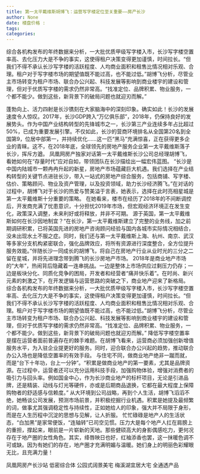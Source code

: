 ```yaml
---
title: 第一太平戴维斯胡博飞：运营写字楼定位至关重要——房产长沙
author: None
date: 楼盘价格 : 
tags: 
categories: 
---
```

综合各机构发布的年终数据来分析，一大批优质甲级写字楼入市，长沙写字楼空置率高、去化压力大是不争的事实，这使得租户决策变得更加谨慎，时间拉长。“但我们不得不承认长沙写字楼的活跃程度、人均商业面积和租售比情况相对乐观、合理。租户对于写字楼市场的期望值既不能过高，也不能过低。”胡博飞分析，尽管业主市场转变为租户市场、联合办公兴起、科技发展等影响到商业楼宇的建设和管理，但对于优质写字楼的需求仍然非常高。“找准定位、品牌积累、物业服务，一个都不能少。做到这些，新背景下的破局问题也就迎刃而解。”
<!-- more -->
蓬勃向上、活力四射是长沙镌刻在大家脑海中的深刻印象。确实如此！长沙的发展速度令人惊叹。2017年，长沙GDP跨入“万亿俱乐部”，2018年，仍保持良好的发展势头。作为中国产业结构转型的先锋城市之一，长沙第三产业连续多年占比超过50%，已成为重要发展引擎。不仅如此，长沙的营商环境排名从全国第20名到全国第9，位居中部第一，并持续优化……这一匹“黑马”充满惊喜，正在获得更多企业的青睐。这不，在2018年底，全球领先的房地产服务企业第一太平戴维斯落子长沙，挥斥方遒。
凤凰网房产独家对话第一太平戴维斯长沙公司总经理胡博飞，看她如何在“存量时代”应对自如，带领团队在长沙描绘出一幅宏伟蓝图。
“长沙是中国内陆城市一颗冉冉升起的新星，房地产市场蕴藏巨大机遇。我们选择在产业结构转型的关键节点进驻长沙，带入一站式的房地产综合服务，包括商铺、写字楼、估价、策略顾问、物业及资产管理，以及投资领域，助力长沙经济腾飞。”在对话的过程中，胡博飞对于长沙的热爱与赞美溢于言表，她表示，选择在此时亮相星城是第一太平戴维斯十分重要的策略。
在她看来，楼市在经历了2018年的不间断调控后，开发商充满了忧患意识，十分担忧2019年市场，但宏观经济环境正在发生变化，政策深入调整，未来利好或将释放，并非不可期。
源于英国，第一太平戴维斯如何在长沙因地制宜？“在长沙，第一太平戴维斯建立了完整的业务线，加之前期调研积累，已将英国先进的房地产咨询顾问经验与国内各城市实际情况相结合，没未出现水土不服之症。同时，我们还与第一太平戴维斯上海、杭州、南京、武汉等多家分支机构紧密联合，强化品牌效应，将所有资源进行深度整合，全方位提升服务效能。”伴随长沙一同成长的胡博飞，将自己在房地产行业从业时光的三分之二留在星城，并将先进理念带到腾飞的长沙房地产市场。
2018年是商业地产市场的“大年”，热闹背后隐藏着一连串挑战。一边是整体上市场供应过剩压力仍存；一边是板块分化、同质化竞争的困局，开发者和经营者“痛并快乐着”。在时尚、新兴元素的刺激之下，在开发逻辑与运营思路的突破之下，商业地产迎来了新格局。
综合各机构发布的年终数据来分析，一大批优质甲级写字楼入市，长沙写字楼空置率高、去化压力大是不争的事实，这使得租户决策变得更加谨慎，时间拉长。“但我们不得不承认长沙写字楼的活跃程度、人均商业面积和租售比情况相对乐观、合理。租户对于写字楼市场的期望值既不能过高，也不能过低。”胡博飞分析，尽管业主市场转变为租户市场、联合办公兴起、科技发展等影响到商业楼宇的建设和管理，但对于优质写字楼的需求仍然非常高。“找准定位、品牌积累、物业服务，一个都不能少。做到这些，新背景下的破局问题也就迎刃而解。”
降低写字楼空置率是摆在运营者面前普遍存在的棘手难题。在胡博飞看来，运营商必须加强创新增值服务水平，为入驻企业提更好的服务。同时，迎合联合办公兴起的趋势，推动联合办公入场也是降低空置率的有效手段。
与住宅不同，做商业地产绝非一蹴而就，而是“台下十年功，台上一分钟”。“积累是做商业地产的第一要素，尤其是品牌资源。在过程中，运营者还可以充分运用科技手段，加强购物体验，增强对消费者的吸引力与回头率。例如国金中心，作为长沙商业地产的标杆项目，无论是引进品牌，还是精装、动线与灯光等硬件，亦或是后期商品退换，它都在最大程度上保障购物者的舒适感与信赖度。”
从大环境到公司战略，再到个人生活，胡博飞滔滔不绝，她畅谈公司发展，预测市场前景，并积极挖掘行业机遇。积累是她提及最频繁的词，做事尤其强调稳定性与持续性，正如她给人的印象，强大并不局限于身形，而是在人生历程中沉淀的思想与见解，让人折服。
忙忙碌碌是地产人的生活状态，“白加黑”是家常便饭，“连轴转”已司空见惯。压力大是每个地产人扛在肩膀上的重担，撑起来，眼前是一片崭新的天地。那些健硕高大的身影偶感吃力，更何况存在于地产圈的女性角色。其实，绛唇映日也好，红袖添香也罢，这一抹暖色调不可或缺。因为有她们的存在，地产圈才充满明媚与温暖。她们身上的明丽色彩耀眼无比，且充满力量！
                        
                        
                        
                        
                                        
                    
                    
                
                    
                    
                    
                
                    
                
凤凰网房产长沙站
低密综合体
公园式阔景美宅
梅溪湖宜居大宅
全通透产品
	                        
	                    
	                        
	                    
